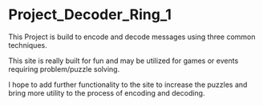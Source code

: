 # Project_Decoder_Ring_1

This Project is build to encode and decode messages using three common techniques.

This site is really built for fun and may be utilized for games or events requiring problem/puzzle solving.

I hope to add further functionality to the site to increase the puzzles and bring more utility to the process of encoding and decoding.
